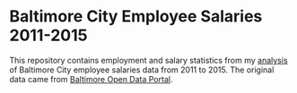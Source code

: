 # Baltimore City Employee Salaries 2011-2015

This repository contains employment and salary statistics from my [analysis](www.EmpiricalAnalysis.net/pages/sd_projects/Salaries2011-2015.html) of Baltimore City employee salaries data from 2011 to 2015. The original data came from [Baltimore Open Data Portal](https://data.baltimorecity.gov).